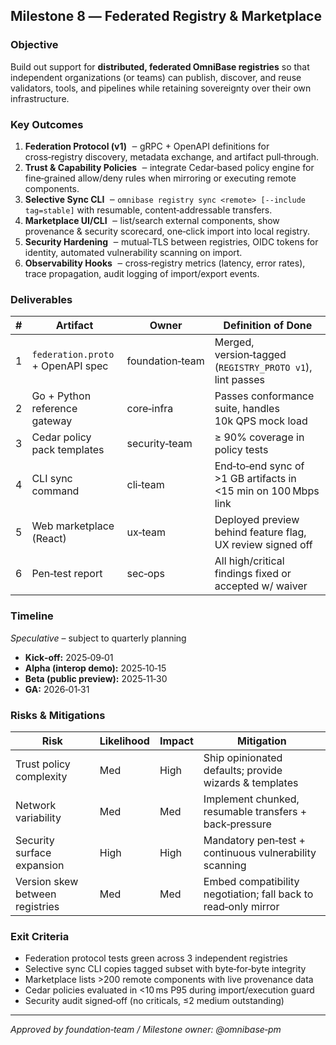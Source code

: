 ## Milestone 8 ― Federated Registry & Marketplace

### Objective

Build out support for **distributed, federated OmniBase registries** so that independent organizations (or teams) can publish, discover, and reuse validators, tools, and pipelines while retaining sovereignty over their own infrastructure.

### Key Outcomes

1. **Federation Protocol (v1)**  ‒ gRPC + OpenAPI definitions for cross‑registry discovery, metadata exchange, and artifact pull‑through.
2. **Trust & Capability Policies**  ‒ integrate Cedar‑based policy engine for fine‑grained allow/deny rules when mirroring or executing remote components.
3. **Selective Sync CLI**  ‒ `omnibase registry sync <remote> [--include tag=stable]` with resumable, content‑addressable transfers.
4. **Marketplace UI/CLI**  ‒ list/search external components, show provenance & security scorecard, one‑click import into local registry.
5. **Security Hardening**  ‒ mutual‑TLS between registries, OIDC tokens for identity, automated vulnerability scanning on import.
6. **Observability Hooks**  ‒ cross‑registry metrics (latency, error rates), trace propagation, audit logging of import/export events.

### Deliverables

| # | Artifact                          | Owner           | Definition of Done                                             |
| - | --------------------------------- | --------------- | -------------------------------------------------------------- |
| 1 | `federation.proto` + OpenAPI spec | foundation‑team | Merged, version‑tagged (`REGISTRY_PROTO v1`), lint passes      |
| 2 | Go + Python reference gateway     | core‑infra      | Passes conformance suite, handles 10k QPS mock load            |
| 3 | Cedar policy pack templates       | security‑team   | ≥ 90% coverage in policy tests                                 |
| 4 | CLI sync command                  | cli‑team        | End‑to‑end sync of >1 GB artifacts in <15 min on 100 Mbps link |
| 5 | Web marketplace (React)           | ux‑team         | Deployed preview behind feature flag, UX review signed off     |
| 6 | Pen‑test report                   | sec‑ops         | All high/critical findings fixed or accepted w/ waiver         |

### Timeline

*Speculative* – subject to quarterly planning

* **Kick‑off:** 2025‑09‑01
* **Alpha (interop demo):** 2025‑10‑15
* **Beta (public preview):** 2025‑11‑30
* **GA:** 2026‑01‑31

### Risks & Mitigations

| Risk                            | Likelihood | Impact | Mitigation                                                     |
| ------------------------------- | ---------- | ------ | -------------------------------------------------------------- |
| Trust policy complexity         | Med        | High   | Ship opinionated defaults; provide wizards & templates         |
| Network variability             | Med        | Med    | Implement chunked, resumable transfers + back‑pressure         |
| Security surface expansion      | High       | High   | Mandatory pen‑test + continuous vulnerability scanning         |
| Version skew between registries | Med        | Med    | Embed compatibility negotiation; fall back to read‑only mirror |

### Exit Criteria

* Federation protocol tests green across 3 independent registries
* Selective sync CLI copies tagged subset with byte‑for‑byte integrity
* Marketplace lists >200 remote components with live provenance data
* Cedar policies evaluated in <10 ms P95 during import/execution guard
* Security audit signed‑off (no criticals, ≤2 medium outstanding)

---

*Approved by foundation‑team / Milestone owner: @omnibase‑pm*
